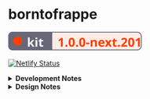 # borntofrappe

![Kit Badge](https://raw.githubusercontent.com/borntofrappe/borntofrappe/master/kit-badge.svg)

[![Netlify Status](https://api.netlify.com/api/v1/badges/4e7278de-b395-4b4c-a54c-4c12fbd57fc9/deploy-status)](https://app.netlify.com/sites/borntofrappe/deploys)

<details>
<summary><strong>Development Notes</strong></summary>

## Install

```bash
npm init svelte@next
```

- Directory not empty. Continue? y

- Which Svelte app template? Skeleton project

- Use TypeScript? No

- Add ESLint for code linting? Yes

- Add Prettier for code formatting? Yes

```bash
npm install
```

## Develop

```bash
npm run dev
```

## Publish

`npm run build` creates a production version, but it's necessary to set up an [adapter](https://kit.svelte.dev/docs#adapters) first.

The application is meant to be deployed with [Netlify](https://www.netlify.com/), hence [`adapter-netlify`](https://github.com/sveltejs/kit/tree/master/packages/adapter-netlify).

```bash
npm i -D @sveltejs/adapter-netlify@next
```

Configure `svelte.config.js`.

```js
import adapter from '@sveltejs/adapter-netlify';
```

Add `netlify.toml` as a config file for Netlify.

```toml
[build]
  command = "npm run build"
  publish = "build"
```

## Debug - failed build

> Failed during stage `building site`: Build script returned non-zero exit code: 2

Among the warnings in the "Deploy log"

> npm WARN notsup Unsupported engine for @sveltejs/kit@1.0.0-next.201: wanted: {"node":">=14.13"} (current: {"node":"10.24.1","npm":"6.14.12"})

Update `netlify.toml` to require a satisfactory node version.

```toml
[context.production]
  environment = { NODE_VERSION = "14.18.1" }
```

`14.18.1` because it's the version I have locally.

## Debug - failing function

The site is built but Netlify produces a page with the following message:

> {"errorType":"Runtime.UserCodeSyntaxError","errorMessage":"SyntaxError: Unexpected token '.'",
>
> ...continues

In the console:

> Failed to load resource: the server responded with a status of 502 ()

In the Netlify app and the deploy log there is no warning, but under "Publish deploy":

> Production: master@5151cbf.
>
> Deployed Functions

The _functions_ tab produces the error message

> {"errorType":"Runtime.UserCodeSyntaxError","errorMessage":"SyntaxError: Unexpected token

Following the Netlify [docs](https://docs.netlify.com/configure-builds/file-based-configuration/#functions) and [forum](https://answers.netlify.com/t/build-works-locally-but-not-in-netlify/45438/4) update `netlify.toml` and the `[functions]` field.

```toml
[functions]
  node_bundler = "esbuild"
```

## error

Following the suggestion from [the kit's docs](https://kit.svelte.dev/docs#layouts-error-pages) `__error.svelte` implements a custom error page.

Retrieve the error and status code from the `load` function made available in the script of type `module`.

```svelte
<script context="module">
	export function load({ error, status }) {}
</script>
```

## external

Add `rel="external"` to the `<SkipToContent>` component. [The value](https://kit.svelte.dev/docs#anchor-options-rel-external) is necessary to bypass the kit and rely on browser navigation instead.

## use:observe

Add `use:observe` on elements you wish to observe with the intersection observer API. The action adds a class of `observed` when the element is in the viewport.

Note that the CSS applied to the class would be normally ignored by the Svelte compiler.

```css
section.observed::after {
	animation-play-state: running;
}
```

Add a class of `.observed` with the class directive with a default `false` value.

```svelte
<section class:observed={false} use:observe>
```

The compiler retains the property value pairs, the class is not present, but it will be through the `observe` action.

## log

`/log` works as a playground to experiment with a blog-like setup, to learn how to generate pages on the basis of url parameters and how to process markdown syntax with `mdsvex`.

### markdown

```bash
npm i --save-dev mdsvex
```

Following [the docs](https://mdsvex.pngwn.io/docs) update the config file.

```js
import { mdsvex } from 'mdsvex';
```

The config object includes two additional fields so that the kit is able to:

1. consider markdown documents

   ```js
   const config = {
   	extensions: ['.svelte', '.md']
   };
   ```

   Svelte-in-markdown syntax, touted by mdsvex as `.svx` will be discussed at a later stage and in the context of the blog.

2. preprocess the documents with mdsvex

   ```js
   const config = {
   	extensions: ['.svelte', '.md'],
   	preprocess: mdsvex({ extensions: ['.md'] })
   };
   ```

This is technically enough to have the kit produce a page from a markdown document, say `routes/log/test-entry.md`.

### glob

Instead of placing the documents the `routes` folder the files are separated in a dedicated folder, `src/log`, with the goal of having the kit inject the content as needed.

In `routes/log/index.svelte` consider markdown documents with `import.meta.glob`, [a Vite feature](https://vitejs.dev/guide/features.html#glob-import).

```js
const log = import.meta.glob('/src/log/*.md');
console.log(log);
```

The import syntax returns an object describing the documents with a path and a function.

```js
{
  '/src/log/up-and-running.md': Function(),
  '/src/log/a-star-is-rotated.md': Function(),
}
```

The function is what ultimately allows to transform the documents, through mdsvex, to retrieve the metadata and actual content. Before extracting the information, however, the object is processed to iterate through the entries.

`Object.entries()` creates a 2D array.

```js
Object.entries(import.meta.glob('/src/log/*.md'));
```

With an array `.map` iterates through each pair considering the path and function. Vite calls the larger object `modules` so I decided to use the singular noun in place of something like `fn`, or more topically `entry`.

```js
.map(async ([path, module]) => {

})
```

Note the `async` keyword is necessary since behind the scenes `module` is actually a promise.

Once awaited, the module provides an object with metadata.

```js
.map(async ([path, module]) => {
  const { metadata } = await module();
})
```

In this instance metadata describes the key value pairs retrieved from the YAML syntax at the top of the documents.

```md
---
title: Up and running
entry: 1
---
```

The path helps to build the slug for the individual entries. The approach is rather rudimentary, but it works by considering the name of the file without extension.

```js
const slug = path.split('/').pop().replace('.md', '');
```

Metadata and slug are enough to build the index of entries.

```js
return {
	...metadata,
	slug
};
```

Howrever, you need to wrap the entire `Object.entries` statement in a giant promise to wait for the execution of each module.

```js
const log = await Promise.all(Object.entries(/**/));
```

To this end the `load` function needs to be updated with the `async` keyword.

```js
export async function load() {}
```

Once the promise is all resolved, `log` describes an array of objects with `title`, `entry` and `slug`. The data is passed through props and iterated through with an `#each` statement to create the list of entries.

Note that the slug is appended to the `/log/` string to redirect toward a page in the log.

```svelte
<a href="/log/{slug}">{title}</a>
```

**Update**: the logic of this section is moved to `/log/entries.svelte`, as I chose to use the index page to show only the most recent entry.

### slug

`[slug].svelte` creates the pages for the individual entries. The square brackets help to capture the slug from the URL parameters.

```text
.../log/up-and-running
```

Retrieve the parameter from the `load` function.

```js
export async function load({ page }) {
	const { slug } = page.params;
}
```

The idea is to here generate a page only if there is a matching entry in the log folder. A first approach I found working is to:

1. build the path the entry should have as returned by `import.meta.glob`

   ```js
   const path = `/src/log/${slug}.md`;
   ```

2. check if `import.meta.glob` has a matching key

   ```js
   const log = import.meta.glob('/src/log/*.md');

   if (log[path]) {
   }
   ```

If there is a path the script proceeds to resolve the connected module. Aside from the metadata, helpful to introduce the entry with its title and number, the module provides the content through the `default` field.

```js
const { default: Entry, metadata } = await log[path]();
```

I chose to capitalize the content since it is enough to include the variable as a component.

```svelte
<main id="content">
	<Entry />
</main>
```

If there is no path matching the value return an object with a `status` and `error` field. The kit knows to use the informationin the error page `__error.svelte`.

```js
return {
	status: 404,
	error: new Error(`No entry found for '${slug}'`)
};
```

### warning

There is a warning connected to using the module as-is.

```svelte
<Entry />
```

The console suggests to use the special element `svelte:component` instead, describing how the first type is not fully interactive.

```svelte
<svelte:component this={Entry} />
```

For the log, static in nature, I am satisfied with the first snippet.

### prerender

Prerender log routes.

```html
<script context="module">
	export const prerender = true;
</script>
```

### prefetch

Prefetch log entries.

```svelte
<a sveltekit:prefetch href="/log/{slug}">{title}</a>
```

### hydrate

Do not hydrate log entries. The documents are not interactive and it's enough to rely on the server-rendered version.

```html
<script context="module">
	export const hydrate = false;
</script>
```

### layout reset

Avoid the layout file with `__layout.reset.svelte`. This is a matter of preference.

## Meta

The `<Meta />` component includes a title, description and link for the canonical URL. For the title the information is extracted from the page store through `$app/store`, to resemble something akin to breadcrumb navigation for the current path. It is however possible to override the deault by passing a value through directly through props.

```svelte
<Meta title="borntofrappe" />
```

## blog

_Please note:_ the routes of the blog initially mirrored those of the log, just expanding the logic to `.md` and `.svx` documents. Developing the feature further the structure became quite different.

### svx

Update the config file to process `.svx` documents as well. Why? I could use Svelte syntax in `.md` documents, and `mdsvex` would still process it, but I want to create a distinction at the root. Want Svelte in markdown? Use `.svx`. Otherwise `.md`.

Include the options in a separate object and spread the extensions in the `extensions` field.

```js
const mdsvexConfig = {
	extensions: ['.md', '.svx']
};

const config = {
	preprocess: mdsvex(mdsvexConfig),
	extensions: ['.svelte', ...mdsvexConfig.extensions]
};
```

From `/blog/index.svelte` update the importing syntax to consider both types of documents.

```js
import.meta.glob('/src/blog/*.{md,svx}');
```

### hooks

Instead of importing the documents in the blog and the individual entries I prefer to populate the `sessions` object and retrieve them on load.

```svelte
<script context="module">
	export async function load({ session }) {
		const { posts } = session;
	}
</script>
```

Create `hooks/index.js` to locate the importing syntax.

```js
export async function getSession() {
	return {
		posts: {}
	};
}
```

Unlike the log, where I was satisfied with the entries being stored in an array, I decided to store the posts in an object using the slug as a key.

```js
{
  'dragon-warrior': {
    //
  }
}
```

Each object lists the metadata, slug and even the path to the article. The path helps to immediately read the syntax for `blog/[slug].svelte`. More on this later.

### eslintrc

Update the linting file to remove the parsing error raised in `hooks/index.js`.

```js
// Parsing error: Unexpected token importeslint
import.meta.glob('/src/blog/*.{md,svx}');
```

The solution is to use the 2020 version of JavaScript.

```js
parserOptions: {
  sourceType: 'module',
  ecmaVersion: 2020
},
```

### posts

`/blog/index.svelte` creates an array from the posts object, sorts the array by date and passes the collection through props. The date is discussed in the later section. Note, however, that the collection includes the information strictly necessary for the page:

- slug to redirect

- title, datetime, date and brief for the content

The path is not necessary. Neither are the keywords.

### datetime

In the frontmatter blog posts do not have a date, but a `datetime` field.

```md
---
title: Dragon Warrior
datetime: 2021-12-11
---
```

This is an HTML-inspired value and ultimately included in the `datetime` attribute of `<time>` elements.

From the value the date is created splitting the integers and spreading the array in the `new Date()` constructor.

```js
const date = new Date(
	...datetime.split(/[-T:]/).map((d, i) => (i === 1 ? parseInt(d, 10) - 1 : parseInt(d, 10)))
);
```

I chose the separators to support different degrees of precisions.

```text
2021-12-11
2021-12-11T20:21:57
```

The second integer is decremented by `1` since JavaScript months start at zero, at least with the chosen setup.

Use `datetime` in the matching attribute.

Use `date` in the body of `<time>` elements. I've chosen to define a formatting function in `utils.js` to create a pretty date.

```text
2021-12-11
December 11, 2021
```

### post

`/blog/[slug].svelte` extracts the slug from the page parameters and looks for a matching object in the session `posts` object.

```js
const post = session.posts[page.params.slug];
```

Only if there is a match the code proceeds to retrieve the document through the importing syntax.

```js
const posts = import.meta.glob('/src/blog/*.{md,svx}');
```

Since the post object includes the path to the document it's possible to retrieve the specific file through its key.

```js
await posts[post.path]();
```

From here the logic is similar to that of the log. The biggest difference relates to the `keywords` field, which is used to create an array of keywords.

### Nested structure

Since I plan to incorporate Svelte syntax, including components, in `.svx` documents the blog folder needs to support a more elaborate structure. The logic you need ultimately depends on the setup.

With the following folder structure:

```text
blog
  dragon-warrior
    dragon-warrior.svx
    LotoSeal.svelte
```

It's enough to update the search pattern to consider the nested structure.

```js
import.meta.glob('/src/blog/**/*.{md,svx}');
```

Since the slug is created from the name of the `.svx` file the page is created for `/blog/dragon-warrior`.

## mdsvexConfig

The object customizing `mdsvex` is updated out of preference:

- turn `smartypants` off. I don't fancy fancy typography

- add rehype plugins to modify the produced markup

  - `rehype-slug` to add an identifier to headings

  - `rehype-autolink-headings` to add an anchor link to headings which already have an `id`, hence the previous module

- update the highlighting function to produce a specific markup, useful for a later component.

With regards to the hihglighting function there is a case to be made for a separate remark plugin modifying the markup. Should `highlighter` not just highlight? Due to `mdsvex` highlighting woes, more on this in the later section, it is already necessary to muddle the markup, so for the time being I am willing to accept the confusion of concerns.

### Syntax highlighting

By default `mdsvex` adds a series of tokens to customize the appearence of code fences with `PrismJS`. I don't like the tool, however, and prefer `shiki` instead.

The configuration object for the processing library allows to change the default with a `highlight` field and a `highlighter` function, but the process is less than straightforward. Looking at the issues in the github repo it is indeed essential to include the highlighted code with the following syntax.

```js
return `{@html \`${code}`\`}`
```

Moreover, the code needs to be escaped for backticks and curly brackets. For this concern `mdsvex` exports a function.

```js
import { mdsvex, escapeSvelte } from 'mdsvex';

// later
return `{@html \`${escapeSvelte(code)}`\`}`
```

## onDestroy on server

[A small fact](https://github.com/sveltejs/kit/discussions/2741#discussioncomment-1588535) worth remembering: `onMount` runs only on the client, but `onDestroy` runs on the server as well. With this in mind, accessing client-specific variables like the `window` object raises an error.

```js
// window is not defined
onDestroy(() => {
	window.removeEventListener();
});
```

You have at least two way to resolve the issue:

1. use `browser` from the `$app/env` module, a boolean which returns true only on the client

   ```js
   // window is not defined
   onDestroy(() => {
   	if (browser) {
   		window.removeEventListener();
   	}
   });
   ```

2. return a function from `onMount`, which is called when the component is indeed destroyed

   ```js
   onMount(() => {
   	// access window
   	return () => window.removeEventListener();
   });
   ```

##

</details>

<details>
<summary><strong>Design Notes</strong></summary>

## Playground

I'm exploring the design of several parts of the website in [a separate repository](https://github.com/borntofrappe/playground/borntofrappe).

## Document icons

SvelteKit includes `static/favicon.png` as the default icon, referencing the asset directly in `src/app.html`

```html
<link rel="icon" href="/favicon.png" />
```

In place of this default, and taking inspiration from [this article](https://evilmartians.com/chronicles/how-to-favicon-in-2021-six-files-that-fit-most-needs) shared on [CSS-Tricks](https://css-tricks.com/how-to-favicon-in-2021/) I created an SVG icon to better fit the application. The icon describes a rocket pointing up and to the right. There's a reason why I landed on the rocket, but I'd rather yada-yada the issue for the time being.

In terms of actual design I like to draw my vector graphics in VSCode, so that the syntax is the end result of adjusting values by hand. I don't feel pressured to optimize the end result with SVGO and I'm more than satisfied just removing the unnecessary whitespace. The icon itself has a default stroke color, but changes for a dark color preference. The colors refer to the following `hsl` codes:

- hsl(210, 24%, 16%)

- hsl(213, 32%, 88%)

Hex colors just take less characters to type.

Returning to the cited article, the markup references the vector graphic, but also `.ico` and `.png` variants.

```html
<link rel="icon" href="/icons/favicon.ico" sizes="any" />
<link rel="icon" href="/icons/icon.svg" type="image/svg+xml" />
<link rel="apple-touch-icon" href="/icons/apple-touch-icon.png" />
```

The variants are created with GIMP. This relates to the `.ico` and `.png` files included in the snippet, but also the two images referenced in the web manifest. `.png` images are optimized with [squoosh.app](https://squoosh.app/) compressing with OxiPNG and toggling the "Reduce palette" option with 64 colors. The three go from 37.8kb to 12.5kb. I know the browser only needs one, but the difference is noticeable.

## Webfonts

From [Google fonts](https://fonts.google.com/) I picked:

- JosefinSans, only in its bold variant

- Jost, considering the regular, bold and italic versions

The two are rather similar, with geometric features, but I like JosefinSans for headings, Jost for copy.

I don't load a `monospace` webfont and instead prefer to rely on the system font stack. Inconsolata is the preferred option, but it's used only if already available on the system.

With [fontsquirrel](https://www.fontsquirrel.com/tools/webfont-generator) I created the `woff` and `woff2` file formats, changing a few options in the process:

- keep existing true type hinting

- do not fix GASP table

- no adjustment for vertical metrics

- do not fix missing glyphs, either spaces or hyphens

I don't like the idea that the generator meddles with the typeface, especially considering the vertical measure.

The fonts are placed in the `static` folder and loaded in `app.html` following the one-step loading strategy explained in [a comprehensive guide to webfonts](https://www.zachleat.com/web/comprehensive-webfonts/).

In `app.html` a `<style>` tag associates the fonts with the class `.webfonts`, relying by default on the system font stack.

In terms of JavaScript the `<script/>` tag loads the fonts with the [font loading API](https://developer.mozilla.org/en-US/docs/Web/API/CSS_Font_Loading_API).

## Global stylesheet

`__layout.svelte` includes the property value pairs from `app.css`.

```svelte
import '../app.css';
```

The stylesheet implements several systems for color, sizes and even transitions through custom properties.

### Colors

Following the suggestion from [refactoring UI](https://www.refactoringui.com/previews/building-your-color-palette) the `:root` selector defines custom properties for different sets of colors. Each set has ten combinations of `hsl` values with decreasing brightness.

```css
:root {
	--cool-grey-000: hsl(216, 33%, 97%);
	--cool-grey-100: hsl(214, 15%, 91%);
	/*  */
	--cool-grey-800: hsl(209, 20%, 25%);
	--cool-grey-900: hsl(210, 24%, 16%);
}
```

From this starting point the `body` selector introduces the properties actually used throughout the website.

```css
body {
	--copy-color: var(--cool-grey-800);
	--heading-color: var(--cool-grey-900);
}
```

This makes it easier to implement an alternative color palette, say for a dark theme.

```css
body.dark {
	--copy-color: var(--blue-grey-200);
	--heading-color: var(--blue-grey-100);
}
```

The properties cascade down to benefiting elements.

_Please note:_ the snippet is just a proof-of-concept and does not reflect the actual implementation of a different color scheme.

### Sizes

With `--size` I include steps from the [major third](https://www.modularscale.com/?1&em&1.25) scale.

```css
:root {
	--size-300: 0.8rem;
	--size-400: 1rem;
}
```

### Easings

With `--ease-*` I include bezier functions I intend to use over CSS keywords like `ease-in-out`. There's also an associated custom property describing a default duration for transitions, `transition--duration`.

### CSS reset

In `app.css` I follow most of the guidance from [a modern CSS reset](https://piccalil.li/blog/a-modern-css-reset/). Where I slightly differ:

- no reset for the margin on `blockquote`, `dl` and `dd` elements, since I don't mind the browser default and I'd rather design the elements on a need-to-have basis

- no reset on lists, again relying on defaults and overriding if need be

- no smooth scroll, as I don't feel like the application really needs smooth scrolling, at least at the time of writing

- no `min-height` on the body

- `line-height` on paragraph elements, not the body as one time I found the selector messed with the spacing too muc

- `display: block` on images, pictures, but also `<svg>` elements, something I repeat over and over when styling vector graphics

- no reset on animations for the reduced motion preference. Not just because I'm not a fan of the `!important` keyword, but also because I consider the preference where I design the animations

### Fallbacks

Each time I rely on a custom property I repeat the declaration to provide a fallback. The first pairing works for browsers which do not support custom properties.

```css
body {
	color: hsl(209, 20%, 25%);
	color: var(--copy-color);
}
```

I chose not to, but it is possible to repeat the value inside of the `var()` function. This works for browsers that do support custom properties, but are not able to find the custom property itself.

```css
body {
	color: var(--copy-color, hsl(209, 20%, 25%));
}
```

Say `--copy-color` is not defined, without this fallback the browser would revert to the initial value.

## Opengraph image

Among the meta attributes, the `<Meta />` component refers to a single image for the opengraph protocol. It seems it is not enough to describe the relative path to the resource, however, and it is necessary to refer to the actual domain.

```html
<meta property="twitter:image" content="https://borntofrappe.netlify.app/images/borntofrappe.png" />
```

Visually the image relies on the same icons and overall style I intend to use in the website

- the rocket icon at the center is the same icon used for the document

- the sun and moon icons represent the light and dark color scheme respectively

- the colors are picked from the custom properties in the global stylesheet

- the background pattern is similar to that ultimately included in the `body` and other specific selectors

##

</details>
